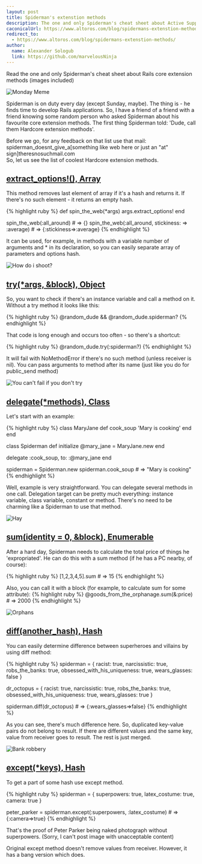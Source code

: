 ```yaml
---
layout: post
title: Spiderman's extenstion methods
description: The one and only Spiderman's cheat sheet about Active Support core extension methods
caconicalUrl: https://www.altoros.com/blog/spidermans-extenstion-methods/
redirect_to:
  - https://www.altoros.com/blog/spidermans-extenstion-methods/
author:
  name: Alexander Sologub
  link: https://github.com/marvelousNinja
---
```


Read the one and only Spiderman's cheat sheet about Rails core extension methods (images included)

<!-- full start -->

![Monday Meme][6]

Spiderman is on duty every day (except Sunday, maybe). The thing is - he finds time to develop Rails applications. So, I have a friend of a friend with a friend knowing some random person
who asked Spiderman about his favourite core extension methods. The first thing Spiderman told: 'Dude, call them Hardcore extension methods'.

Before we go, for any feedback on that list use that mail:  
spiderman_doesnt_give_a[something like web here or just an "at" sign]theresnosuchmail.com  
So, let us see the list of coolest Hardcore extension methods.

## [extract_options!(), Array][0]
This method removes last element of array if it's a hash and returns it.
If there's no such element - it returns an empty hash.

{% highlight ruby %}
def spin_the_web(*args)
  args.extract_options!
end

spin_the_web(:all_around)   # => {}
spin_the_web(:all_around, stickiness: => :average)  # => {:stickiness=>:average}
{% endhighlight %}

It can be used, for example, in methods with a variable number of arguments and * in its declaration,
so you can easily separate array of parameters and options hash.

![How do i shoot?][7]

## [try(*args, &block), Object][1]
So, you want to check if there's an instance variable and call a method on it. Without a try method it looks like this:

{% highlight ruby %}
@random_dude && @random_dude.spiderman?
{% endhighlight %}

That code is long enough and occurs too often - so there's a shortcut:

{% highlight ruby %}
@random_dude.try(:spiderman?)
{% endhighlight %}

It will fail with NoMethodError if there's no such method (unless receiver is nil).
You can pass arguments to method after its name (just like you do for public_send method)

![You can't fail if you don't try][8]

## [delegate(*methods), Class][2]
Let's start with an example:

{% highlight ruby %}
class MaryJane
  def cook_soup
    'Mary is cooking'
  end
end

class Spiderman
  def initialize
    @mary_jane = MaryJane.new
  end

  delegate :cook_soup, to: :@mary_jane
end

spiderman = Spiderman.new
spiderman.cook_soup   # => "Mary is cooking"
{% endhighlight %}

Well, example is very straightforward. You can delegate several methods in one call.
Delegation target can be pretty much everything: instance variable, class variable, constant or method.
There's no need to be charming like a Spiderman to use that method.

![Hay][9]

## [sum(identity = 0, &block), Enumerable][3]
After a hard day, Spiderman needs to calculate the total price of things he 'expropriated'.
He can do this with a sum method (if he has a PC nearby, of course):

{% highlight ruby %}
[1,2,3,4,5].sum   # => 15
{% endhighlight %}

Also, you can call it with a block (for example, to calculate sum for some attribute):
{% highlight ruby %}
@goods_from_the_orphanage.sum(&:price)   # => 2000
{% endhighlight %}

![Orphans][10]

## [diff(another_hash), Hash][4]
You can easily determine difference between superheroes and villains by using diff method:

{% highlight ruby %}
spiderman = {
  racist: true,
  narcissistic: true,
  robs_the_banks: true,
  obsessed_with_his_uniqueness: true,
  wears_glasses: false }

dr_octopus = {
  racist: true,
  narcissistic: true,
  robs_the_banks: true,
  obsessed_with_his_uniqueness: true,
  wears_glasses: true }

spiderman.diff(dr_octopus)   # => {:wears_glasses=>false}
{% endhighlight %}

As you can see, there's much difference here.
So, duplicated key-value pairs do not belong to result.
If there are different values and the same key, value from receiver goes to result.
The rest is just merged.

![Bank robbery][11]

## [except(*keys), Hash][5]

To get a part of some hash use except method.

{% highlight ruby %}
spiderman = {
  superpowers: true,
  latex_costume: true,
  camera: true
}

peter_parker = spiderman.except(:superpowers, :latex_costume)   # => {:camera=>true}
{% endhighlight %}

That's the proof of Peter Parker being naked photograph without superpowers.
(Sorry, I can't post image with unacceptable content)

Original except method doesn't remove values from receiver.
However, it has a bang version which does.

<!-- full end -->

[0]: http://apidock.com/rails/Array/extract_options%21
[1]: http://apidock.com/rails/Object/try
[2]: http://apidock.com/rails/Module/delegate
[3]: http://apidock.com/rails/Enumerable/sum
[4]: http://apidock.com/rails/Hash/diff
[5]: http://apidock.com/rails/Hash/except
[6]: /images/posts/2013-03-25-spiderman-methods/its_meme_monday.jpg
[7]: /images/posts/2013-03-25-spiderman-methods/how_do_i_shoot.jpg
[8]: /images/posts/2013-03-25-spiderman-methods/try.jpg
[9]: /images/posts/2013-03-25-spiderman-methods/hay.jpeg
[10]: /images/posts/2013-03-25-spiderman-methods/orphans.jpg
[11]: /images/posts/2013-03-25-spiderman-methods/bank_robbery.jpg
